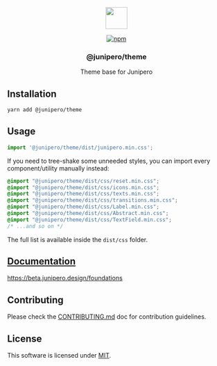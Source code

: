 <div align="center">

<picture>
  <source media="(prefers-color-scheme: dark)" srcset="https://cdn.junipero.design/v3/logo/junipero-logo-dark.svg" />
  <img src="https://cdn.junipero.design/v3/logo/junipero-logo.svg" height="50" />
</picture>

<br />

[![npm](https://img.shields.io/npm/v/@junipero/theme.svg)](https://www.npmjs.com/package/@junipero/theme)

<h3>@junipero/theme</h3>
<p>Theme base for Junipero</p>

</div>

## Installation

```bash
yarn add @junipero/theme
```

## Usage

```javascript
import '@junipero/theme/dist/junipero.min.css';
```

If you need to tree-shake some unneeded styles, you can import every component/utility manually instead:

```css
@import "@junipero/theme/dist/css/reset.min.css";
@import "@junipero/theme/dist/css/icons.min.css";
@import "@junipero/theme/dist/css/texts.min.css";
@import "@junipero/theme/dist/css/transitions.min.css";
@import "@junipero/theme/dist/css/Label.min.css";
@import "@junipero/theme/dist/css/Abstract.min.css";
@import "@junipero/theme/dist/css/TextField.min.css";
/* ...and so on */
```

The full list is available inside the `dist/css` folder.

## [Documentation](https://beta.junipero.design/foundations)

https://beta.junipero.design/foundations

## Contributing

Please check the [CONTRIBUTING.md](https://github.com/p3ol/junipero/tree/master/CONTRIBUTING.md) doc for contribution guidelines.

## License

This software is licensed under [MIT](https://github.com/p3ol/junipero/tree/master/LICENSE).
